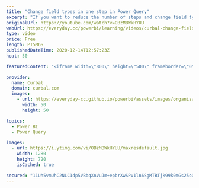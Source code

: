 ```yaml
---
title: "Change field types in one step in Power Query"
excerpt: "If you want to reduce the number of steps and change field type in one, you will notice that the user interface will always separate them when specifying the regional settings.  In today's video , I will show you how you can modify the power query code to change field types in one step, but also show"
originalUrl: https://youtube.com/watch?v=OBzMBWkHYUU
webUrl: https://everyday.cc/powerbi/learning/videos/curbal-change-field-types-in-one-step-in-power-query/
type: video
price: Free
length: PT5M6S
publishedDateTime: 2020-12-14T12:57:23Z
heat: 50

featuredContent: "<iframe width=\"800\" height=\"500\" frameborder=\"0\" src=\"https://www.youtube.com/embed/OBzMBWkHYUU\" allow=\"accelerometer; autoplay; encrypted-media; gyroscope; picture-in-picture\" allowfullscreen></iframe>"

provider:
  name: Curbal
  domain: curbal.com
  images:
    - url: https://everyday-cc.github.io/powerbi/assets/images/organizations/curbal.com-50x50.jpg
      width: 50
      height: 50

topics:
  - Power BI
  - Power Query

images:
  - url: https://i.ytimg.com/vi/OBzMBWkHYUU/maxresdefault.jpg
    width: 1280
    height: 720
    isCached: true

secured: "11Uh5vmUhC2NLC1dp5VBbqXnVuJm+epbrXwSPV1ln6SgMTBTjk99k0mGs25oOb3sfFksEhiMKOXM6ajeOXobcBDl3s2KmBuysRHuW5eB4f9w3JS/h8L7nXFunz6MfFBghCfOZ2lPpRVj7MxeAw9f6ybkF+2Gr0Hf1mNF7uoGL0BqZQIQ1Uu0vg/x+/LQ2WsRc3bh9jMcREcDiK7UP++3pwqJMYbiXjbalPKMfp2tf6D5UJLUWGMEW9NOv/j4MNtQ0L1jHWEEDdUllZhpLlB2rj2i8ZQR+672gc49nWEsCr0bhpNdHWiKOGvsHrN7cO+vQlzNna3SHxLss2cOqepQ0cZQoffLevPwDGiqIsJgPaVCe4+stu84U1sMtv7Chn34DowK7Rj1LTueuxWPTJXUKPT5SX3tLEKk3nIihzfNRRk=;SIFTkzU7cE7dWGc7uJSvmw=="
---
```


